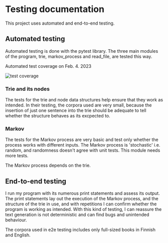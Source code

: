 # Testing documentation

This project uses automated and end-to-end testing.

## Automated testing
Automated testing is done with the pytest library. The three main modules of the program, trie, markov_process and read_file, are tested this way.

Automated test coverage on Feb. 4. 2023

![test coverage](https://user-images.githubusercontent.com/94612974/216774955-ddb1bb55-972c-4fd7-aa2e-e3a327fbef8c.png)

### Trie and its nodes
The tests for the trie and node data structures help ensure that they work as intended. In their testing, the corpora used are very small, because the insertion of just one sentence into the trie should be adequate to tell whether the structure behaves as its excpected to.


### Markov
The tests for the Markov process are very basic and test only whether the process works with different inputs. The Markov process is 'stochastic' i.e. random, and randomness doesn't agree with unit tests. This module needs more tests.

The Markov process depends on the trie.


## End-to-end testing
I run my program with its numerous print statements and assess its output. The print statements lay out the execution of the Markov process, and the structure of the trie in use, and with repetitions I can confirm whether the program is working as intended. With this kind of testing, I can reassure the text generation is not deterministic and can find bugs and unintended behaviour.

The corpora used in e2e testing includes only full-sized books in Finnish and English. 
